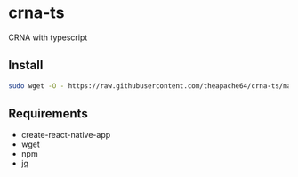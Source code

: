 # crna-ts
CRNA with typescript

## Install

```sh
sudo wget -O - https://raw.githubusercontent.com/theapache64/crna-ts/master/install.sh | bash
```

## Requirements

- create-react-native-app
- wget
- npm
- [jq](https://github.com/stedolan/jq)

